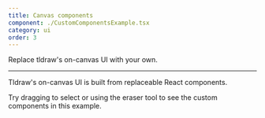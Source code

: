 ```yaml
---
title: Canvas components
component: ./CustomComponentsExample.tsx
category: ui
order: 3
---
```


Replace tldraw's on-canvas UI with your own.

---

Tldraw's on-canvas UI is built from replaceable React components.

Try dragging to select or using the eraser tool to see the custom components in this example.
